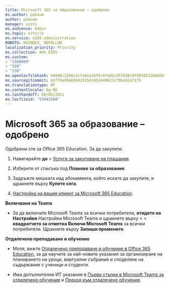```yaml
---
title: Microsoft 365 за образование – одобрено
ms.author: pebaum
author: pebaum
manager: scotv
ms.audience: Admin
ms.topic: article
ms.service: o365-administration
ROBOTS: NOINDEX, NOFOLLOW
localization_priority: Priority
ms.collection: Adm_O365
ms.custom:
- "1500009"
- "328"
- "330"
ms.openlocfilehash: 440d6c2266e5cfa0ea3bf0c8fe02c057640c8f8036512bb650f870aef3b65b27
ms.sourcegitcommit: b5f7da89a650d2915dc652449623c78be6247175
ms.translationtype: MT
ms.contentlocale: bg-BG
ms.lasthandoff: 08/05/2021
ms.locfileid: "53943508"
---
```

# <a name="microsoft-365-for-education---approved"></a>Microsoft 365 за образование – одобрено

Одобрени сте за Office 365 Education.  За да закупите:

1. Навигирайте **до**  >  [Услуги за закупуване на плащания](https://portal.office.com/AdminPortal/Home#/catalog).

2. Изберете от списъка под **Планове за образование**.

3. Задръжте мишката над абонамента, който искате да закупите, и щракнете върху **Купете сега**.

4. [Настройка на вашия клиент за Microsoft 365 Education](https://docs.microsoft.com/microsoft-365/education/deploy/create-your-office-365-tenant).

**Включване на Teams**

- За да включите Microsoft Teams за всички потребители, **отидете на Настройки** Настройки Microsoft Teams и щракнете върху  >    >  [](https://admin.microsoft.com/Adminportal/Home#/SettingsMultiPivot/:/Settings/L1/SkypeTeams) **квадратчето за отметка Включи Microsoft Teams** за всички потребители. Щракнете върху **Запиши промените**.

**Отдалечено преподаване и обучение**

- Моля, вижте [Отдалечено преподаване и обучение в Office 365 Education](https://support.office.com/article/remote-teaching-and-learning-in-office-365-education-f651ccae-7b65-478b-8366-51bb884025c4), за да научите за най-новите указания за организиране на планирането на уроци, виртуални събрания и споделяне на съдържание с ученици и студенти.

- Има допълнителни ИТ указания в [Първи стъпки в Microsoft Teams за отдалечено обучение](https://docs.microsoft.com/MicrosoftTeams/remote-learning-edu) и [Преход към отдалечено обучение](https://www.microsoft.com/education/remote-learning).
